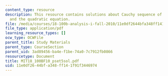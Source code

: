 ```yaml
---
content_type: resource
description: This resource contains solutions about Cauchy sequence of X converges
  and the quadratic equation.
file: /media/courses/18-100b-analysis-i-fall-2010/11e0df2644bfa348ff141f91f3446974_MIT18_100BF10_pset5sol.pdf
file_type: application/pdf
learning_resource_types: []
ocw_type: OCWFile
parent_title: Study Materials
parent_type: CourseSection
parent_uid: 3ad89456-ba4e-f1be-74a0-7c7912fb0866
resourcetype: Document
title: MIT18_100BF10_pset5sol.pdf
uid: 11e0df26-44bf-a348-ff14-1f91f3446974
---
```

